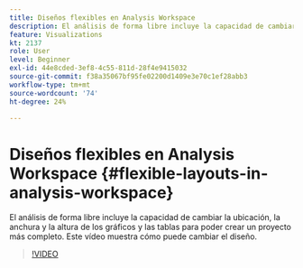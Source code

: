 ```yaml
---
title: Diseños flexibles en Analysis Workspace
description: El análisis de forma libre incluye la capacidad de cambiar la ubicación, la anchura y la altura de los gráficos y las tablas para poder crear un proyecto más completo. Este vídeo muestra cómo puede cambiar el diseño.
feature: Visualizations
kt: 2137
role: User
level: Beginner
exl-id: 44e8cded-3ef8-4c55-811d-28f4e9415032
source-git-commit: f38a35067bf95fe02200d1409e3e70c1ef28abb3
workflow-type: tm+mt
source-wordcount: '74'
ht-degree: 24%

---
```


# Diseños flexibles en Analysis Workspace {#flexible-layouts-in-analysis-workspace}

El análisis de forma libre incluye la capacidad de cambiar la ubicación, la anchura y la altura de los gráficos y las tablas para poder crear un proyecto más completo. Este vídeo muestra cómo puede cambiar el diseño.

>[!VIDEO](https://video.tv.adobe.com/v/41490/?quality=12&learn=on&captions=spa)
